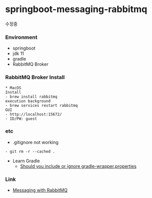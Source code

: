 # springboot-messaging-rabbitmq
수정중

### Environment
- springboot
- jdk 11
- gradle
- RabbitMQ Broker

### RabbitMQ Broker Install
```
* MacOS
Install
- brew install rabbitmq
execution background
- brew services restart rabbitmq
GUI
- http://localhost:15672/
- ID/PW: guest
```

###  etc
- .gitignore not working
```
- git rm -r --cached . 
```
- Learn Gradle
  - [Should you include or ignore gradle-wrapper.properties](http://stackoverflow.com/questions/21762180/should-you-include-or-ignore-gradle-wrapper-properties)

### Link
* [Messaging with RabbitMQ](https://spring.io/guides/gs/messaging-rabbitmq/)
